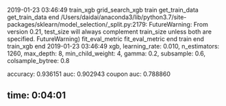 2019-01-23 03:46:49
train_xgb
grid_search_xgb
train
get_train_data
get_train_data end
/Users/daidai/anaconda3/lib/python3.7/site-packages/sklearn/model_selection/_split.py:2179: FutureWarning: From version 0.21, test_size will always complement train_size unless both are specified.
  FutureWarning)
fit_eval_metric
fit_eval_metric end
train end
train_xgb end
2019-01-23 03:46:49
xgb, learning_rate: 0.010, n_estimators: 1260, max_depth: 8, min_child_weight: 4, gamma: 0.2, subsample: 0.6, colsample_bytree: 0.8

  accuracy: 0.936151
       auc: 0.902943
coupon auc: 0.788860

time: 0:04:01
----------------------------------------------------
